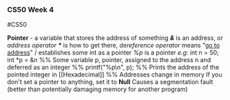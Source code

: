 ### CS50 Week 4
#CS50 

**Pointer** - a variable that stores the address of something 
	***&*** is an address, or *address operator* 
	***\**** is how to get there, *dereference operator*
		means "<u>go to address</u>" / establishes some int as a pointer
	*%p* is a pointer
	*e.g:*
		int n = 50;
		int \*p = &n
		%% Some variable p, pointer, assigned to the address n and deferred as an integer %%
		printf("%p\n", p);
		%% Prints the address of the pointed integer in [[Hexadecimal]] %%
	Addresses change in memory
If you don't set a pointer to anything, set it to **Null**
	Causes a segmentation fault (better than potentially damaging memory for another program)
	
